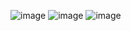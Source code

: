 ![image](https://github.com/user-attachments/assets/6461d9f7-21ad-45fb-b9e4-1cd778ad97cb)
![image](https://github.com/user-attachments/assets/d40bf51f-99b8-49d9-b095-92eaf4aba7f6)
![image](https://github.com/user-attachments/assets/7898bd12-3e77-442d-bc62-11d97f4072b7)

